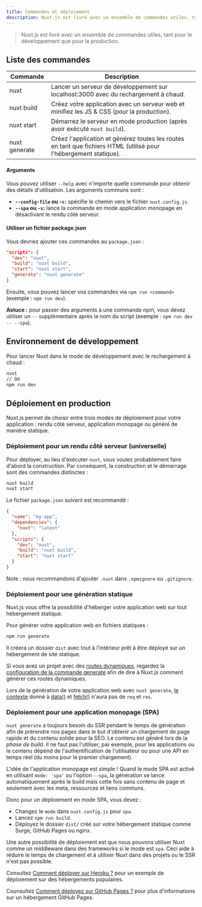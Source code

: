 ```yaml
---
title: Commandes et déploiement
description: Nuxt.js est livré avec un ensemble de commandes utiles, tant pour le développement que pour la production.
---
```


> Nuxt.js est livré avec un ensemble de commandes utiles, tant pour le développement que pour la production.

## Liste des commandes

| Commande      | Description                                                                                                       |
|---------------|-------------------------------------------------------------------------------------------------------------------|
| nuxt          | Lancer un serveur de développement sur localhost:3000 avec du rechargement à chaud.                               |
| nuxt build    | Créez votre application avec un serveur web et minifiez les JS & CSS (pour la production).                        |
| nuxt start    | Démarrez le serveur en mode production (après avoir exécuté `nuxt build`).                                        |
| nuxt generate | Créez l'application et générez toutes les routes en tant que fichiers HTML (utilisé pour l'hébergement statique). |

#### Arguments

Vous pouvez utiliser `--help` avec n'importe quelle commande pour obtenir des détails d'utilisation. Les arguments communs sont :

- **`--config-file` ou `-c`:** spécifie le chemin vers le fichier `nuxt.config.js`.
- **`--spa` ou `-s`:** lance la commande en mode application monopage en désactivant le rendu côté serveur.

#### Utiliser un fichier package.json

Vous devriez ajouter ces commandes au `package.json` :

```json
"scripts": {
  "dev": "nuxt",
  "build": "nuxt build",
  "start": "nuxt start",
  "generate": "nuxt generate"
}
```

Ensuite, vous pouvez lancer vos commandes via `npm run <command>` (exemple : `npm run dev`).

<p class="Alert Alert--nuxt-green">

<b>Astuce :</b> pour passer des arguments à une commande npm, vous devez utiliser un <code>--</code> supplémentaire après le nom du script (exemple : <code>npm run dev -- --spa</code>).

</p>

## Environnement de développement

Pour lancer Nuxt dans le mode de développement avec le rechargement à chaud :

```bash
nuxt
// OU
npm run dev
```

## Déploiement en production

Nuxt.js permet de choisir entre trois modes de déploiement pour votre application : rendu côté serveur, application monopage ou généré de manière statique.

### Déploiement pour un rendu côté serveur (universelle)

Pour déployer, au lieu d'exécuter `nuxt`, vous voulez probablement faire d'abord la construction. Par conséquent, la construction et le démarrage sont des commandes distinctes :

```bash
nuxt build
nuxt start
```

Le fichier `package.json` suivant est recommandé :

```json
{
  "name": "my-app",
  "dependencies": {
    "nuxt": "latest"
  },
  "scripts": {
    "dev": "nuxt",
    "build": "nuxt build",
    "start": "nuxt start"
  }
}
```

Note : nous recommandons d'ajouter `.nuxt` dans `.npmignore` ou `.gitignore`.

### Déploiement pour une génération statique

Nuxt.js vous offre la possibilité d'héberger votre application web sur tout hébergement statique.

Pour générer votre application web en fichiers statiques :

```bash
npm run generate
```

Il créera un dossier `dist` avec tout à l'intérieur prêt à être déployé sur un hébergement de site statique.

Si vous avez un projet avec des [routes dynamiques](/guide/routing#dynamic-routes), regardez la [configuration de la commande generate](/api/configuration-generate) afin de dire à Nuxt.js comment générer ces routes dynamiques.

<div class="Alert">

Lors de la génération de votre application web avec `nuxt generate`, [le contexte](/api/context) donné à [data()](/guide/async-data#la-m-thode-data) et [fetch()](/guide/vuex-store#la-m-thode-fetch) n'aura pas de `req` et `res`.

</div>

### Déploiement pour une application monopage (SPA)

`nuxt generate` a toujours besoin du SSR pendant le temps de génération afin de prérendre nos pages dans le but d'obtenir un chargement de page rapide et du contenu solide pour la SEO. Le contenu est généré lors de la *phase de build*. Il ne faut pas l'utiliser, par exemple, pour les applications ou le contenu dépend de l'authentification de l'utilisateur ou pour une API en temps réel (du moins pour le premier chargement).

L'idée de l'application monopage est simple ! Quand le mode SPA est activé en utilisant `mode: 'spa'` ou l'option `--spa`, la génération se lance automatiquement après le build mais cette fois sans contenu de page et seulement avec les meta, ressources et liens communs.

Donc pour un déploiement en mode SPA, vous devez :

- Changez le `mode` dans `nuxt.config.js` pour `spa`.
- Lancez `npm run build`.
- Déployez le dossier `dist/` créé sur votre hébergement statique comme Surge, GitHub Pages ou nginx.

Une autre possibilité de déploiement est que nous pouvons utiliser Nuxt comme un middleware dans des frameworks si le mode est `spa`. Ceci aide à réduire le temps de chargement et à utiliser Nuxt dans des projets ou le SSR n'est pas possible.

<div class="Alert">

Consultez [Comment déployer sur Heroku ?](/faq/heroku-deployment) pour un exemple de déploiement sur des hébergements populaires.

</div>

<div class="Alert">

Counsultez [Comment déployez sur GitHub Pages ?](/faq/github-pages) pour plus d'informations sur un hébergement GitHub Pages.

</div>
